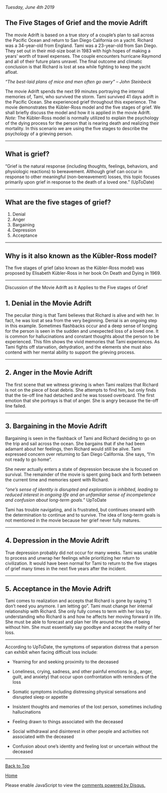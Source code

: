 <i> Tuesday, June 4th 2019 </i>

## <b> The Five Stages of Grief and the movie Adrift </b>

The movie Adrift is based on a true story of a couple’s plan to sail across the Pacific Ocean and return to San Diego California on a yacht. Richard was a 34-year-old from England. Tami was a 23-year-old from San Diego. They set out in their mid-size boat in 1983 with high hopes of making a years’ worth of travel expenses. The couple encounters hurricane Raymond and all of their future plans unravel. The final outcome and climatic conclusion is that Richard is lost at sea while fighting to keep the yacht afloat. 

<i> “The best-laid plans of mice and men often go awry” – John Steinbeck </i>

The movie Adrift spends the next 99 minutes portraying the internal memories of, Tami, who survived the storm. Tami survived 41 days adrift in the Pacific Ocean. She experienced grief throughout this experience.  The movie demonstrates the Kübler-Ross model and the five stages of grief. We shall briefly discuss the model and how it is applied in the movie Adrift. 
<i> Note: </i> The Kübler-Ross model is normally utilized to explain the psychology of the dying process for the person that is nearing death and realizing their mortality. In this scenario we are using the five stages to describe the psychology of a grieving person.  

* * *

## <b> What is grief? </b>

“Grief is the natural response (including thoughts, feelings, behaviors, and physiologic reactions) to bereavement. Although grief can occur in response to other meaningful (non-bereavement) losses, this topic focuses primarily upon grief in response to the death of a loved one.” (UpToDate)

* * *

## <b> What are the five stages of grief? </b>

1.	Denial
2.	Anger
3.	Bargaining
4.	Depression
5.	Acceptance

* * *

## <b> Why is it also known as the Kübler-Ross model? </b>

The five stages of grief (also known as the Kübler-Ross model) was proposed by Elisabeth Kübler-Ross in her book On Death and Dying in 1969.

* * *

Discussion of the Movie Adrift as it Applies to the Five stages of Grief

## <b> 1. Denial in the Movie Adrift </b>

The peculiar thing is that Tami believes that Richard is alive and with her. In fact, he was lost at sea from the very beginning. Denial is an ongoing step in this example. Sometimes flashbacks occur and a deep sense of longing for the person is seen in the sudden and unexpected loss of a loved one. It is common for hallucinations and constant thoughts about the person to be experienced. This film shows the vivid memories that Tami experiences. As Tami fights off starvation, dehydration, and the elements she must also contend with her mental ability to support the grieving process. 

* * *

## <b> 2. Anger in the Movie Adrift </b>
 
The first scene that we witness grieving is when Tami realizes that Richard is not on the piece of boat debris. She attempts to find him, but only finds that the tie-off line had detached and he was tossed overboard. The first emotion that she portrays is that of anger. She is angry because the tie-off line failed. 

* * *

## <b> 3. Bargaining in the Movie Adrift </b>

Bargaining is seen in the flashback of Tami and Richard deciding to go on the trip and sail across the ocean. She bargains that if she had been adamant about her feelings, then Richard would still be alive. Tami expressed concern over returning to San Diego California. She says, “I’m not ready to go home”. 
 
She never actually enters a state of depression because she is focused on survival. The remainder of the movie is spent going back and forth between the current time and memories spent with Richard.
 
<i> “one’s sense of identity is disrupted and exploration is inhibited, leading to reduced interest in ongoing life and an unfamiliar sense of incompetence and confusion about long-term goals.” </i> UpToDate

Tami has trouble navigating, and is frustrated, but continues onward with the determination to continue and to survive. The idea of long-term goals is not mentioned in the movie because her grief never fully matures. 

* * *

## <b> 4. Depression in the Movie Adrift </b>

 True depression probably did not occur for many weeks. Tami was unable to process and unwrap her feelings while prioritizing her return to civilization. It would have been normal for Tami to return to the five stages of grief many times in the next five years after the incident. 

* * *
 
## <b> 5. Acceptance in the Movie Adrift </b>

Tami comes to realization and accepts that Richard is gone by saying “I don’t need you anymore. I am letting go”. Tami must change her internal relationship with Richard. She only fully comes to term with her loss by understanding who Richard is and how he affects her moving forward in life. She must be able to forecast and plan her life around the idea of being without him. She must essentially say goodbye and accept the reality of her loss.

* * *

According to UpToDate, the symptoms of separation distress that a person can exhibit when facing difficult loss include:

- Yearning for and seeking proximity to the deceased

- Loneliness, crying, sadness, and other painful emotions (e.g., anger, guilt, and anxiety) that occur upon confrontation with reminders of the loss
- Somatic symptoms including distressing physical sensations and disrupted sleep or appetite
- Insistent thoughts and memories of the lost person, sometimes including hallucinations
- Feeling drawn to things associated with the deceased
- Social withdrawal and disinterest in other people and activities not associated with the deceased
- Confusion about one’s identity and feeling lost or uncertain without the deceased

* * *

<a href="https://shea08.github.io/Adrift">Back to Top</a>

[Home](./)

<div id="disqus_thread"></div>
<script>

/**
*  RECOMMENDED CONFIGURATION VARIABLES: EDIT AND UNCOMMENT THE SECTION BELOW TO INSERT DYNAMIC VALUES FROM YOUR PLATFORM OR CMS.
*  LEARN WHY DEFINING THESE VARIABLES IS IMPORTANT: https://disqus.com/admin/universalcode/#configuration-variables*/
/*
var disqus_config = function () {
this.page.url = PAGE_URL;  // Replace PAGE_URL with your page's canonical URL variable
this.page.identifier = PAGE_IDENTIFIER; // Replace PAGE_IDENTIFIER with your page's unique identifier variable
};
*/
(function() { // DON'T EDIT BELOW THIS LINE
var d = document, s = d.createElement('script');
s.src = 'https://shea08.disqus.com/embed.js';
s.setAttribute('data-timestamp', +new Date());
(d.head || d.body).appendChild(s);
})();
</script>
<noscript>Please enable JavaScript to view the <a href="https://disqus.com/?ref_noscript">comments powered by Disqus.</a></noscript> 
